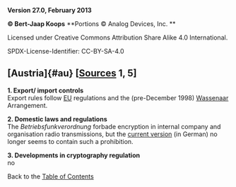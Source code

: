 **Version 27.0, February 2013**

**© Bert-Jaap Koops**
**Portions © Analog Devices, Inc. **  

Licensed under Creative Commons Attribution Share Alike 4.0 International.

SPDX-License-Identifier: CC-BY-SA-4.0

## [Austria]{#au} \[[Sources](cls-srce.htm) 1, 5\]

**1. Export/ import controls**\
Export rules follow [EU](#eu_exp) regulations and the (pre-December
1998) [Wassenaar](#Wassenaar) Arrangement.

**2. Domestic laws and regulations**\
The *Betriebsfunkverordnung* forbade encryption in internal company and
organisation radio transmissions, but the [current
version](http://www.bmvit.gv.at/telekommunikation/recht/aut/verordnungen/bfv.html)
(in German) no longer seems to contain such a prohibition.

**3. Developments in cryptography regulation**\
no

Back to the [Table of Contents](index.md)

